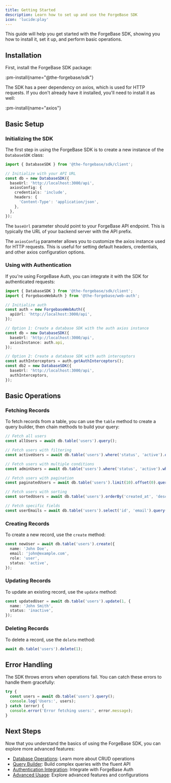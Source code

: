 ```yaml
---
title: Getting Started
description: Learn how to set up and use the ForgeBase SDK
icon: 'lucide:play'
---
```


This guide will help you get started with the ForgeBase SDK, showing you how to install it, set it up, and perform basic operations.

## Installation

First, install the ForgeBase SDK package:

:pm-install{name="@the-forgebase/sdk"}

The SDK has a peer dependency on axios, which is used for HTTP requests. If you don't already have it installed, you'll need to install it as well:

:pm-install{name="axios"}

## Basic Setup

### Initializing the SDK

The first step in using the ForgeBase SDK is to create a new instance of the `DatabaseSDK` class:

```typescript [ts]
import { DatabaseSDK } from '@the-forgebase/sdk/client';

// Initialize with your API URL
const db = new DatabaseSDK({
  baseUrl: 'http://localhost:3000/api',
  axiosConfig: {
    credentials: 'include',
    headers: {
      'Content-Type': 'application/json',
    },
  },
});
```

The `baseUrl` parameter should point to your ForgeBase API endpoint. This is typically the URL of your backend server with the API prefix.

The `axiosConfig` parameter allows you to customize the axios instance used for HTTP requests. This is useful for setting default headers, credentials, and other axios configuration options.

### Using with Authentication

If you're using ForgeBase Auth, you can integrate it with the SDK for authenticated requests:

```typescript [ts]
import { DatabaseSDK } from '@the-forgebase/sdk/client';
import { ForgebaseWebAuth } from '@the-forgebase/web-auth';

// Initialize auth
const auth = new ForgebaseWebAuth({
  apiUrl: 'http://localhost:3000/api',
});

// Option 1: Create a database SDK with the auth axios instance
const db = new DatabaseSDK({
  baseUrl: 'http://localhost:3000/api',
  axiosInstance: auth.api,
});

// Option 2: Create a database SDK with auth interceptors
const authInterceptors = auth.getAuthInterceptors();
const db2 = new DatabaseSDK({
  baseUrl: 'http://localhost:3000/api',
  authInterceptors,
});
```

## Basic Operations

### Fetching Records

To fetch records from a table, you can use the `table` method to create a query builder, then chain methods to build your query:

```typescript [ts]
// Fetch all users
const allUsers = await db.table('users').query();

// Fetch users with filtering
const activeUsers = await db.table('users').where('status', 'active').query();

// Fetch users with multiple conditions
const adminUsers = await db.table('users').where('status', 'active').where('role', 'admin').query();

// Fetch users with pagination
const paginatedUsers = await db.table('users').limit(10).offset(0).query();

// Fetch users with sorting
const sortedUsers = await db.table('users').orderBy('created_at', 'desc').query();

// Fetch specific fields
const userEmails = await db.table('users').select('id', 'email').query();
```

### Creating Records

To create a new record, use the `create` method:

```typescript [ts]
const newUser = await db.table('users').create({
  name: 'John Doe',
  email: 'john@example.com',
  role: 'user',
  status: 'active',
});
```

### Updating Records

To update an existing record, use the `update` method:

```typescript [ts]
const updatedUser = await db.table('users').update(1, {
  name: 'John Smith',
  status: 'inactive',
});
```

### Deleting Records

To delete a record, use the `delete` method:

```typescript [ts]
await db.table('users').delete(1);
```

## Error Handling

The SDK throws errors when operations fail. You can catch these errors to handle them gracefully:

```typescript [ts]
try {
  const users = await db.table('users').query();
  console.log('Users:', users);
} catch (error) {
  console.error('Error fetching users:', error.message);
}
```

## Next Steps

Now that you understand the basics of using the ForgeBase SDK, you can explore more advanced features:

- [Database Operations](/client-packages/sdk/database-operations): Learn more about CRUD operations
- [Query Builder](/client-packages/sdk/query-builder): Build complex queries with the fluent API
- [Authentication Integration](/client-packages/sdk/authentication): Integrate with ForgeBase Auth
- [Advanced Usage](/client-packages/sdk/advanced-usage): Explore advanced features and configurations
